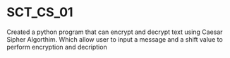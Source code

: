 # SCT_CS_01
Created a python program that can encrypt and decrypt text using Caesar Sipher Algorthim. Which allow user to input a message and a shift value to perform encryption and decription  
